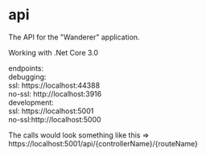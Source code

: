 # api
The API for the "Wanderer" application.

Working with .Net Core 3.0

endpoints:  
	debugging:   
		ssl: https://localhost:44388  
		no-ssl: http://localhost:3916  
	development:  
		ssl: https://localhost:5001  
		no-ssl:http://localhost:5000  
		  
The calls would look something like this => https://localhost:5001/api/{controllerName}/{routeName}
